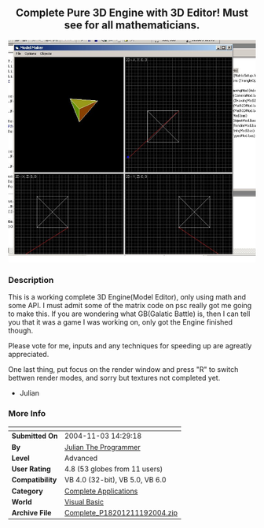﻿<div align="center">

## Complete Pure 3D Engine with 3D Editor\! Must see for all mathematicians\.

<img src="PIC200411191521196903.jpg">
</div>

### Description

This is a working complete 3D Engine(Model Editor), only using math and some API. I must admit some of the matrix code on psc really got me going to make this. If you are wondering what GB(Galatic Battle) is, then I can tell you that it was a game I was working on, only got the Engine finished though.

Please vote for me, inputs and any techniques for speeding up are agreatly appreciated.

One last thing, put focus on the render window and press "R" to switch bettwen render modes, and sorry but textures not completed yet.

- Julian
 
### More Info
 


<span>             |<span>
---                |---
**Submitted On**   |2004-11-03 14:29:18
**By**             |[Julian The Programmer](https://github.com/Planet-Source-Code/PSCIndex/blob/master/ByAuthor/julian-the-programmer.md)
**Level**          |Advanced
**User Rating**    |4.8 (53 globes from 11 users)
**Compatibility**  |VB 4\.0 \(32\-bit\), VB 5\.0, VB 6\.0
**Category**       |[Complete Applications](https://github.com/Planet-Source-Code/PSCIndex/blob/master/ByCategory/complete-applications__1-27.md)
**World**          |[Visual Basic](https://github.com/Planet-Source-Code/PSCIndex/blob/master/ByWorld/visual-basic.md)
**Archive File**   |[Complete\_P18201211192004\.zip](https://github.com/Planet-Source-Code/julian-the-programmer-complete-pure-3d-engine-with-3d-editor-must-see-for-all-mathematicia__1-57332/archive/master.zip)








